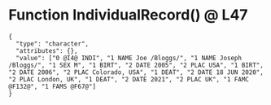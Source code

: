 # Function IndividualRecord() @ L47

    {
      "type": "character",
      "attributes": {},
      "value": ["0 @I4@ INDI", "1 NAME Joe /Bloggs/", "1 NAME Joseph /Bloggs/", "1 SEX M", "1 BIRT", "2 DATE 2005", "2 PLAC USA", "1 BIRT", "2 DATE 2006", "2 PLAC Colorado, USA", "1 DEAT", "2 DATE 18 JUN 2020", "2 PLAC London, UK", "1 DEAT", "2 DATE 2021", "2 PLAC UK", "1 FAMC @F132@", "1 FAMS @F67@"]
    }

